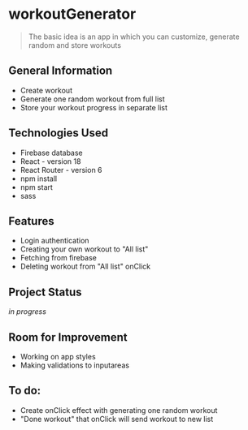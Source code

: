 # workoutGenerator
> The basic idea is an app in which you can customize, generate random and store workouts



## General Information 
- Create workout
- Generate one random workout from full list
- Store your workout progress in separate list



## Technologies Used
- Firebase database
- React - version 18
- React Router - version 6
- npm install
- npm start
- sass


## Features
- Login authentication
- Creating your own workout to "All list"
- Fetching from firebase
- Deleting workout from "All list" onClick



## Project Status 
_in progress_ 


## Room for Improvement
- Working on app styles
- Making validations to inputareas

## To do:
- Create onClick effect with generating one random workout
- "Done workout" that onClick will send workout to new list 


